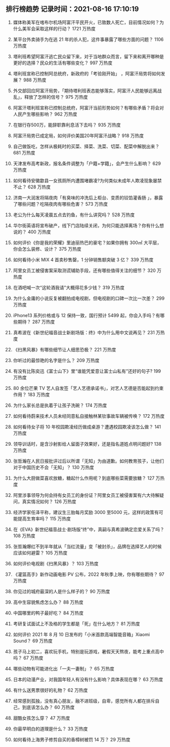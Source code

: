 
## 排行榜趋势 记录时间：2021-08-16 17:10:19
  
  1. 媒体称美军在喀布尔机场阿富汗平民开火，已致数人死亡，目前情况如何？为什么美军会采取这样的行动？ 1721 万热度
    
  2. 某平台外卖骑手为在逃 21 年的杀人犯，这件事暴露了哪些方面的问题？ 1106 万热度
    
  3. 塔利班希望阿富汗逃亡民众留下来，对于当地群众而言，留下来和离开哪种是更好的选择？民众的生活有哪些变化？ 997 万热度
    
  4. 塔利班宣称已控制阿总统府，新政府的「考验刚开始」 ，阿富汗局势将如何发展？ 988 万热度
    
  5. 外交部回应阿富汗局势，「期待塔利班表态能够落实，阿富汗人民能够远离战乱」，释放了怎样的信号？ 975 万热度
    
  6. 阿富汗塔利班宣称已控制总统府，阿富汗当前形势如何？有哪些矛盾？将会对人民产生哪些影响？ 962 万热度
    
  7. 在银行存500万，能辞职靠利息活下去吗？ 935 万热度
    
  8. 阿富汗局势已成定局，如何评价美国20年阿富汗战略？ 918 万热度
    
  9. 自己做饭吃，怎样从极耗时的买菜、择菜、洗菜、切菜、配菜中解脱出来？ 681 万热度
    
  10. 天津发布高考新政，报名条件调整为「户籍+学籍」，会产生什么影响？ 629 万热度
    
  11. 如何看待安徽歙县一女孩厕所内遭围堵霸凌?为何类似未成年人欺凌现象屡禁不止？ 628 万热度
    
  12. 济南一大润发将隔夜肉「有臭味的冲洗后上柜台、变质的铰馅灌香肠 」，暴露了哪些问题？吃隔夜肉有哪些危害？ 573 万热度
    
  13. 老公为什么每天凌晨五点去钓鱼，有什么讲究吗？ 528 万热度
    
  14. 华尔街英语将宣布破产，线下门店陆续关闭，为何只能选择离场？你有什么想说的？ 400 万热度
    
  15. 如何评价《你是我的荣耀》里迪丽热巴的豪宅？如果你拥有 300㎡ 大平层，你会怎么装修、设计？ 375 万热度
    
  16. 如何看待小米 MIX 4 首卖秒售罄，1 分钟销售额突破 3 亿？ 339 万热度
    
  17. 阿里女员工被侵害案采取测谎辅助手段，还有哪些值得关注的细节？ 320 万热度
    
  18. 在酒吧喊一次“这轮酒我请”大概得花多少钱？ 319 万热度
    
  19. 为什么金庸的小说反复被翻拍成电视剧，但电视剧的口碑一次比一次差？ 299 万热度
    
  20. iPhone13 系列价格或与 12 保持一致，国行预计 5499 起，你会入手吗？有哪些期待？ 287 万热度
    
  21. 真希波在《新世纪福音战士新剧场版：终》中为什么用中文说再见？ 231 万热度
    
  22. 《扫黑风暴》有哪些细节让人细思恐极？ 221 万热度
    
  23. 你听过的最惊艳的名字是什么？ 209 万热度
    
  24. 有没有比陈奕迅《富士山下》里“谁能凭爱意让富士山私有”还好的句子? 199 万热度
    
  25. 80 余位芒果 TV 艺人自发签「艺人艺德承诺书」，对艺人艺德是否能起到约束作用？ 183 万热度
    
  26. 为什么家长总是执着于让孩子洗碗？ 174 万热度
    
  27. 如何看待蔚来技术人员未经同意私自接触林某钦事故车辆被传唤？ 172 万热度
    
  28. 如何看待女子将 10 年校园欺凌经历做成桌游？遭遇校园欺凌该怎么做？ 141 万热度
    
  29. 领导训话时，是含沙射影给人留面子效果好，还是指名道姓点明问题好? 138 万热度
    
  30. 张哲瀚在人民日报批评过后以所谓「无知」为由道歉。如何教育孩子，让他们对于中国历史不会「无知」？ 130 万热度
    
  31. 为什么大厨做菜喜欢放糖，糖起什么作用呢？到底哪些菜需要放糖？ 127 万热度
    
  32. 阿里涉事领导为何会持有女员工的身份证？阿里女员工被侵害案有六大待解疑问，真实情况如何？ 126 万热度
    
  33. 经济学家任泽平称，建议生三胎每月奖励 3000 至5000 元，这样的政策有可能提高生育率吗？ 115 万热度
    
  34. 在《EVA》新世纪福音战士·剧场版“终”中，真嗣与真希波确定恋爱关系了吗？ 108 万热度
    
  35. 张哲瀚爆红不到半年就从「当红流量」变「被封杀」，品牌在选择艺人的时候应该如何避雷？ 105 万热度
    
  36. 如何评价电视剧《扫黑风暴》？ 103 万热度
    
  37. 《灌篮高手》新作动画电影 PV 公布，2022 年秋季上映，你有哪些期待？ 97 万热度
    
  38. 你见过的城府最深的人是什么样子的？ 90 万热度
    
  39. 高中生容貌焦虑怎么办？ 88 万热度
    
  40. 中国哪里的鸭子最好吃？ 84 万热度
    
  41. 考研复试面试上不及格的学生都是「死」在什么地方？ 81 万热度
    
  42. 如何评价 2021 年 8 月 10 日发布的「小米首款高端智能音箱」Xiaomi Sound？ 69 万热度
    
  43. 孩子马上初二，喜欢玩手机，特别是玩游戏，暑假天天熬夜，能考上重点高中吗？ 67 万热度
    
  44. 哪些动物有可能进化出「一夫一妻制」？ 65 万热度
    
  45. 日本的动漫产业，对我国年轻人有没有什么影响？具体表现在哪？ 63 万热度
    
  46. 有什么送男票很好的礼物？ 62 万热度
    
  47. 经常感到孤独，没有真心朋友，融不进班级，自卑，感觉所有人都在排斥自己，到底该怎么办？ 60 万热度
    
  48. 甜酷女孩怎么穿？ 47 万热度
    
  49. 你最早明白的道理是什么？ 33 万热度
    
  50. 如何看待上海男子修剪自买的香樟树被罚 14 万？ 29 万热度
    